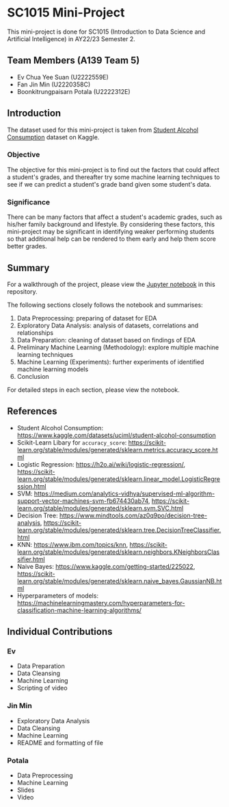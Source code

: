 # SC1015 Mini-Project
This mini-project is done for SC1015 (Introduction to Data Science and Artificial Intelligence) in AY22/23 Semester 2. 

## Team Members (A139 Team 5)
- Ev Chua Yee Suan (U2222559E)
- Fan Jin Min (U2220358C)
- Boonkitrungpaisarn Potala (U2222312E)

## Introduction
The dataset used for this mini-project is taken from [Student Alcohol Consumption](https://www.kaggle.com/datasets/uciml/student-alcohol-consumption) dataset on Kaggle.

### Objective
The objective for this mini-project is to find out the factors that could affect a student's grades, and thereafter try some machine learning techniques to see if we can predict a student's grade band given some student's data.

### Significance
There can be many factors that affect a student's academic grades, such as his/her family background and lifestyle. By considering these factors, this mini-project may be significant in identifying weaker performing students so that additional help can be rendered to them early and help them score better grades.

## Summary
For a walkthrough of the project, please view the [Jupyter notebook](/student_grades_prediction.ipynb) in this repository.

The following sections closely follows the notebook and summarises:
1. Data Preprocessing: preparing of dataset for EDA
2. Exploratory Data Analysis: analysis of datasets, correlations and relationships
3. Data Preparation: cleaning of dataset based on findings of EDA
4. Preliminary Machine Learning (Methodology): explore multiple machine learning techniques
5. Machine Learning (Experiments): further experiments of identified machine learning models
6. Conclusion

For detailed steps in each section, please view the notebook.

## References
- Student Alcohol Consumption: https://www.kaggle.com/datasets/uciml/student-alcohol-consumption
- Scikit-Learn Libary for ```accuracy_score```: https://scikit-learn.org/stable/modules/generated/sklearn.metrics.accuracy_score.html
- Logistic Regression: https://h2o.ai/wiki/logistic-regression/, https://scikit-learn.org/stable/modules/generated/sklearn.linear_model.LogisticRegression.html
- SVM: https://medium.com/analytics-vidhya/supervised-ml-algorithm-support-vector-machines-svm-fb674430ab74, https://scikit-learn.org/stable/modules/generated/sklearn.svm.SVC.html
- Decision Tree: https://www.mindtools.com/az0q9po/decision-tree-analysis, https://scikit-learn.org/stable/modules/generated/sklearn.tree.DecisionTreeClassifier.html
- KNN: https://www.ibm.com/topics/knn, https://scikit-learn.org/stable/modules/generated/sklearn.neighbors.KNeighborsClassifier.html
- Naive Bayes: https://www.kaggle.com/getting-started/225022, https://scikit-learn.org/stable/modules/generated/sklearn.naive_bayes.GaussianNB.html
- Hyperparameters of models: https://machinelearningmastery.com/hyperparameters-for-classification-machine-learning-algorithms/

## Individual Contributions
### Ev
- Data Preparation
- Data Cleansing
- Machine Learning
- Scripting of video
### Jin Min
- Exploratory Data Analysis
- Data Cleansing
- Machine Learning
- README and formatting of file
### Potala
- Data Preprocessing
- Machine Learning
- Slides
- Video
